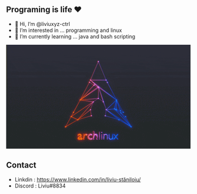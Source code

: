 ## Programing is life ❤️ 
- 👋 Hi, I’m @liviuxyz-ctrl
- 👀 I’m interested in ... programming and linux
- 🌱 I’m currently learning ... java and bash scripting


![linux](arch_linux.gif)

## Contact
- Linkdin : https://www.linkedin.com/in/liviu-stăniloiu/
- Discord : Liviu#8834
